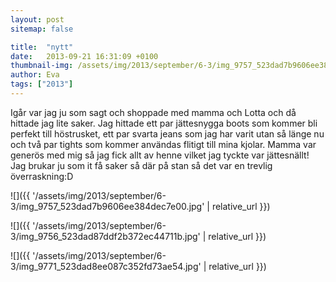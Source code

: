 ```yaml
---
layout: post
sitemap: false

title:  "nytt"
date:   2013-09-21 16:31:09 +0100
thumbnail-img: /assets/img/2013/september/6-3/img_9757_523dad7b9606ee384dec7e00.jpg
author: Eva
tags: ["2013"]
---
```


Igår var jag ju som sagt och shoppade med mamma och Lotta och då hittade jag lite saker. Jag hittade ett par jättesnygga boots som kommer bli perfekt till höstrusket, ett par svarta jeans som jag har varit utan så länge nu och två par tights som kommer användas flitigt till mina kjolar. Mamma var generös med mig så jag fick allt av henne vilket jag tyckte var jättesnällt! Jag brukar ju som it få saker så där på stan så det var en trevlig överraskning:D

![]({{ '/assets/img/2013/september/6-3/img_9757_523dad7b9606ee384dec7e00.jpg'  | relative_url }})

![]({{ '/assets/img/2013/september/6-3/img_9756_523dad87ddf2b372ec44711b.jpg'  | relative_url }})

![]({{ '/assets/img/2013/september/6-3/img_9771_523dad8ee087c352fd73ae54.jpg'  | relative_url }})


